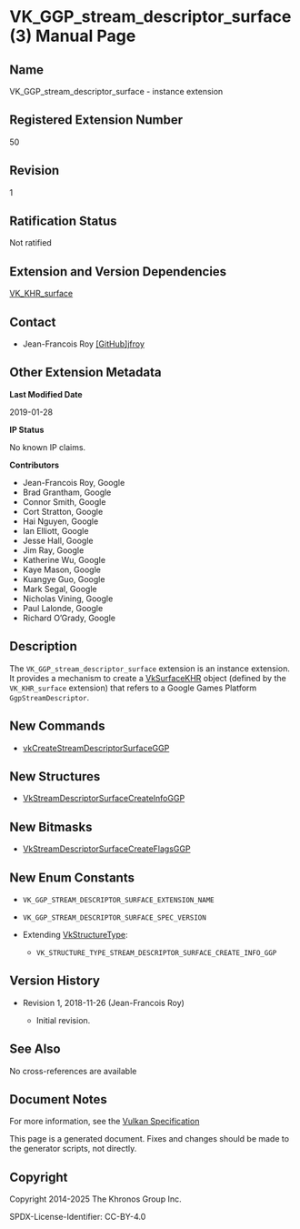 # VK\_GGP\_stream\_descriptor\_surface(3) Manual Page

## Name

VK\_GGP\_stream\_descriptor\_surface - instance extension



## [](#_registered_extension_number)Registered Extension Number

50

## [](#_revision)Revision

1

## [](#_ratification_status)Ratification Status

Not ratified

## [](#_extension_and_version_dependencies)Extension and Version Dependencies

[VK\_KHR\_surface](https://registry.khronos.org/vulkan/specs/latest/man/html/VK_KHR_surface.html)

## [](#_contact)Contact

- Jean-Francois Roy [\[GitHub\]jfroy](https://github.com/KhronosGroup/Vulkan-Docs/issues/new?body=%5BVK_GGP_stream_descriptor_surface%5D%20%40jfroy%0A%2AHere%20describe%20the%20issue%20or%20question%20you%20have%20about%20the%20VK_GGP_stream_descriptor_surface%20extension%2A)

## [](#_other_extension_metadata)Other Extension Metadata

**Last Modified Date**

2019-01-28

**IP Status**

No known IP claims.

**Contributors**

- Jean-Francois Roy, Google
- Brad Grantham, Google
- Connor Smith, Google
- Cort Stratton, Google
- Hai Nguyen, Google
- Ian Elliott, Google
- Jesse Hall, Google
- Jim Ray, Google
- Katherine Wu, Google
- Kaye Mason, Google
- Kuangye Guo, Google
- Mark Segal, Google
- Nicholas Vining, Google
- Paul Lalonde, Google
- Richard O’Grady, Google

## [](#_description)Description

The `VK_GGP_stream_descriptor_surface` extension is an instance extension. It provides a mechanism to create a [VkSurfaceKHR](https://registry.khronos.org/vulkan/specs/latest/man/html/VkSurfaceKHR.html) object (defined by the `VK_KHR_surface` extension) that refers to a Google Games Platform `GgpStreamDescriptor`.

## [](#_new_commands)New Commands

- [vkCreateStreamDescriptorSurfaceGGP](https://registry.khronos.org/vulkan/specs/latest/man/html/vkCreateStreamDescriptorSurfaceGGP.html)

## [](#_new_structures)New Structures

- [VkStreamDescriptorSurfaceCreateInfoGGP](https://registry.khronos.org/vulkan/specs/latest/man/html/VkStreamDescriptorSurfaceCreateInfoGGP.html)

## [](#_new_bitmasks)New Bitmasks

- [VkStreamDescriptorSurfaceCreateFlagsGGP](https://registry.khronos.org/vulkan/specs/latest/man/html/VkStreamDescriptorSurfaceCreateFlagsGGP.html)

## [](#_new_enum_constants)New Enum Constants

- `VK_GGP_STREAM_DESCRIPTOR_SURFACE_EXTENSION_NAME`
- `VK_GGP_STREAM_DESCRIPTOR_SURFACE_SPEC_VERSION`
- Extending [VkStructureType](https://registry.khronos.org/vulkan/specs/latest/man/html/VkStructureType.html):
  
  - `VK_STRUCTURE_TYPE_STREAM_DESCRIPTOR_SURFACE_CREATE_INFO_GGP`

## [](#_version_history)Version History

- Revision 1, 2018-11-26 (Jean-Francois Roy)
  
  - Initial revision.

## [](#_see_also)See Also

No cross-references are available

## [](#_document_notes)Document Notes

For more information, see the [Vulkan Specification](https://registry.khronos.org/vulkan/specs/latest/html/vkspec.html#VK_GGP_stream_descriptor_surface)

This page is a generated document. Fixes and changes should be made to the generator scripts, not directly.

## [](#_copyright)Copyright

Copyright 2014-2025 The Khronos Group Inc.

SPDX-License-Identifier: CC-BY-4.0